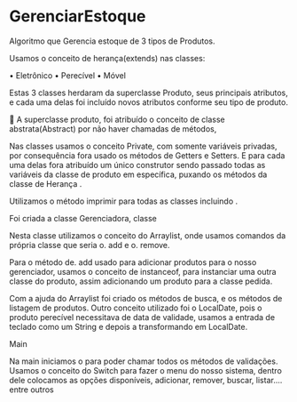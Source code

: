 # GerenciarEstoque
Algoritmo que Gerencia estoque de 3 tipos de Produtos.

Usamos o conceito de herança(extends) nas classes:

•	Eletrônico
•	Perecível
•	Móvel

Estas 3 classes herdaram da superclasse Produto, seus principais atributos, e cada uma delas foi incluído novos atributos conforme seu tipo de produto. 

	A superclasse produto, foi atribuído o conceito de classe abstrata(Abstract) por não haver chamadas de métodos,

Nas classes usamos o conceito Private, com somente variáveis privadas, por consequência fora usado os métodos de Getters e Setters.
E para cada uma delas fora atribuído um único construtor sendo passado todas as variáveis da classe de produto em específica, puxando os métodos da classe de Herança <Produto>.
  
Utilizamos o método imprimir para todas as classes incluindo <Produto>.
  
Foi criada a classe Gerenciadora, classe <GerenciarProdutos>
  
Nesta classe utilizamos o conceito do Arraylist, onde usamos comandos da própria classe que seria o. add e o. remove.

Para o método de. add usado para adicionar produtos para o nosso gerenciador, usamos o conceito de instanceof, para instanciar uma outra classe do produto, assim adicionando um produto para a classe pedida.

Com a ajuda do Arraylist foi criado os métodos de busca, e os métodos de listagem de produtos. 
Outro conceito utilizado foi o LocalDate, pois o produto perecível necessitava de data de validade, usamos a entrada de teclado como um String e depois a transformando em LocalDate.

Main

Na main iniciamos o <GerenciarProdutos> para poder chamar todos os métodos de validações.
Usamos o conceito do Switch para fazer o menu do nosso sistema, dentro dele colocamos as opções disponíveis, adicionar, remover, buscar, listar.... entre outros
